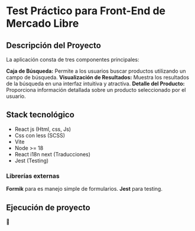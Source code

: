 # Test Práctico para Front-End de Mercado Libre

## Descripción del Proyecto

La aplicación consta de tres componentes principales:

**Caja de Búsqueda:** Permite a los usuarios buscar productos utilizando un campo de búsqueda.
**Visualización de Resultados:** Muestra los resultados de la búsqueda en una interfaz intuitiva y atractiva.
**Detalle del Producto:** Proporciona información detallada sobre un producto seleccionado por el usuario.

## Stack tecnológico
- React js (Html, css, Js)
- Css con less (SCSS)
- Vite
- Node >= 18
- React i18n next (Traducciones)
- Jest (Testing)

### Librerías externas
**Formik** para es manejo simple de formularios.
**Jest** para testing.

## Ejecución de proyecto

:construction: